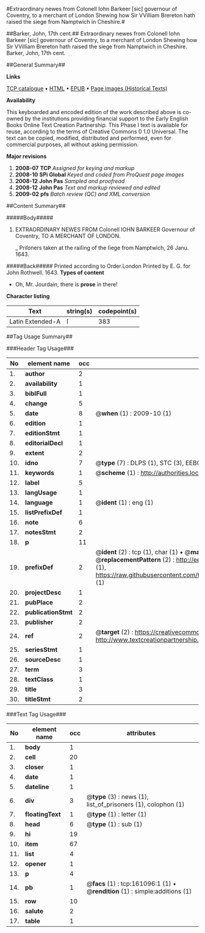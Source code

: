 #Extraordinary newes from Colonell Iohn Barkeer [sic] governour of Coventry, to a merchant of London Shewing how Sir VVilliam Brereton hath raised the siege from Namptwich in Cheshire.#

##Barker, John, 17th cent.##
Extraordinary newes from Colonell Iohn Barkeer [sic] governour of Coventry, to a merchant of London Shewing how Sir VVilliam Brereton hath raised the siege from Namptwich in Cheshire.
Barker, John, 17th cent.

##General Summary##

**Links**

[TCP catalogue](http://www.ota.ox.ac.uk/tcp/)  • 
[HTML](http://tei.it.ox.ac.uk/tcp/Texts-HTML/free/A78/A78142.html)  • 
[EPUB](http://tei.it.ox.ac.uk/tcp/Texts-EPUB/free/A78/A78142.epub) • 
[Page images (Historical Texts)](https://data.historicaltexts.jisc.ac.uk/view?pubId=eebo-99870810e&pageId=eebo-99870810e-161096-1)

**Availability**

This keyboarded and encoded edition of the
	       work described above is co-owned by the institutions
	       providing financial support to the Early English Books
	       Online Text Creation Partnership. This Phase I text is
	       available for reuse, according to the terms of Creative
	       Commons 0 1.0 Universal. The text can be copied,
	       modified, distributed and performed, even for
	       commercial purposes, all without asking permission.

**Major revisions**

1. __2008-07__ __TCP__ *Assigned for keying and markup*
1. __2008-10__ __SPi Global__ *Keyed and coded from ProQuest page images*
1. __2008-12__ __John Pas__ *Sampled and proofread*
1. __2008-12__ __John Pas__ *Text and markup reviewed and edited*
1. __2009-02__ __pfs__ *Batch review (QC) and XML conversion*

##Content Summary##

#####Body#####

1. EXTRAORDINARY NEWES FROM Colonell IOHN BARKEER Governour of Coventry, TO A MERCHANT OF LONDON.

    _ Priſoners taken at the raiſing of the ſiege from Namptwich, 26 Janu. 1643.

#####Back#####
Printed according to Order.London Printed by E. G. for John Rothwell. 1643.
**Types of content**

  * Oh, Mr. Jourdain, there is **prose** in there!

**Character listing**


|Text|string(s)|codepoint(s)|
|---|---|---|
|Latin Extended-A|ſ|383|

##Tag Usage Summary##

###Header Tag Usage###

|No|element name|occ|attributes|
|---|---|---|---|
|1.|__author__|2||
|2.|__availability__|1||
|3.|__biblFull__|1||
|4.|__change__|5||
|5.|__date__|8| @__when__ (1) : 2009-10 (1)|
|6.|__edition__|1||
|7.|__editionStmt__|1||
|8.|__editorialDecl__|1||
|9.|__extent__|2||
|10.|__idno__|7| @__type__ (7) : DLPS (1), STC (3), EEBO-CITATION (1), PROQUEST (1), VID (1)|
|11.|__keywords__|1| @__scheme__ (1) : http://authorities.loc.gov/ (1)|
|12.|__label__|5||
|13.|__langUsage__|1||
|14.|__language__|1| @__ident__ (1) : eng (1)|
|15.|__listPrefixDef__|1||
|16.|__note__|6||
|17.|__notesStmt__|2||
|18.|__p__|11||
|19.|__prefixDef__|2| @__ident__ (2) : tcp (1), char (1)  •  @__matchPattern__ (2) : ([0-9\-]+):([0-9IVX]+) (1), (.+) (1)  •  @__replacementPattern__ (2) : http://eebo.chadwyck.com/downloadtiff?vid=$1&page=$2 (1), https://raw.githubusercontent.com/textcreationpartnership/Texts/master/tcpchars.xml#$1 (1)|
|20.|__projectDesc__|1||
|21.|__pubPlace__|2||
|22.|__publicationStmt__|2||
|23.|__publisher__|2||
|24.|__ref__|2| @__target__ (2) : https://creativecommons.org/publicdomain/zero/1.0/ (1), http://www.textcreationpartnership.org/docs/. (1)|
|25.|__seriesStmt__|1||
|26.|__sourceDesc__|1||
|27.|__term__|3||
|28.|__textClass__|1||
|29.|__title__|3||
|30.|__titleStmt__|2||


###Text Tag Usage###

|No|element name|occ|attributes|
|---|---|---|---|
|1.|__body__|1||
|2.|__cell__|20||
|3.|__closer__|1||
|4.|__date__|1||
|5.|__dateline__|1||
|6.|__div__|3| @__type__ (3) : news (1), list_of_prisoners (1), colophon (1)|
|7.|__floatingText__|1| @__type__ (1) : letter (1)|
|8.|__head__|6| @__type__ (1) : sub (1)|
|9.|__hi__|19||
|10.|__item__|67||
|11.|__list__|4||
|12.|__opener__|1||
|13.|__p__|4||
|14.|__pb__|1| @__facs__ (1) : tcp:161096:1 (1)  •  @__rendition__ (1) : simple:additions (1)|
|15.|__row__|10||
|16.|__salute__|2||
|17.|__table__|1||
